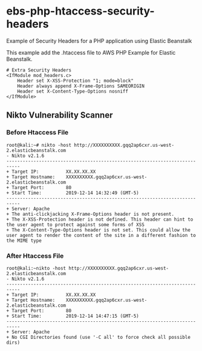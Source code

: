 # ebs-php-htaccess-security-headers

Example of Security Headers for a PHP application using Elastic Beanstalk

This example add the .htaccess file to AWS PHP Example for Elastic Beanstalk.

```
# Extra Security Headers
<IfModule mod_headers.c>
	Header set X-XSS-Protection "1; mode=block"
	Header always append X-Frame-Options SAMEORIGIN
	Header set X-Content-Type-Options nosniff
</IfModule>
```

## Nikto Vulnerability Scanner

### Before Htaccess File

```
root@kali:~# nikto -host http://XXXXXXXXXX.gqq2ap6cxr.us-west-2.elasticbeanstalk.com
- Nikto v2.1.6
---------------------------------------------------------------------------
+ Target IP:          XX.XX.XX.XX
+ Target Hostname:    XXXXXXXXXX.gqq2ap6cxr.us-west-2.elasticbeanstalk.com
+ Target Port:        80
+ Start Time:         2019-12-14 14:32:49 (GMT-5)
---------------------------------------------------------------------------
+ Server: Apache
+ The anti-clickjacking X-Frame-Options header is not present.
+ The X-XSS-Protection header is not defined. This header can hint to the user agent to protect against some forms of XSS
+ The X-Content-Type-Options header is not set. This could allow the user agent to render the content of the site in a different fashion to the MIME type

```

### After Htaccess File

```
root@kali:~nikto -host http://XXXXXXXXXX.gqq2ap6cxr.us-west-2.elasticbeanstalk.com
- Nikto v2.1.6
---------------------------------------------------------------------------
+ Target IP:          XX.XX.XX.XX
+ Target Hostname:    XXXXXXXXXX.gqq2ap6cxr.us-west-2.elasticbeanstalk.com
+ Target Port:        80
+ Start Time:         2019-12-14 14:47:15 (GMT-5)
---------------------------------------------------------------------------
+ Server: Apache
+ No CGI Directories found (use '-C all' to force check all possible dirs)

```